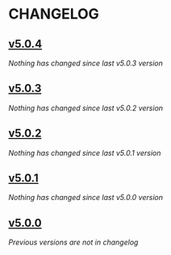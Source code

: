 # CHANGELOG

## [v5.0.4](https://github.com/softspring/time-ago-bundle/releases/tag/v5.0.4)

*Nothing has changed since last v5.0.3 version*

## [v5.0.3](https://github.com/softspring/time-ago-bundle/releases/tag/v5.0.3)

*Nothing has changed since last v5.0.2 version*

## [v5.0.2](https://github.com/softspring/time-ago-bundle/releases/tag/v5.0.2)

*Nothing has changed since last v5.0.1 version*

## [v5.0.1](https://github.com/softspring/time-ago-bundle/releases/tag/v5.0.1)

*Nothing has changed since last v5.0.0 version*

## [v5.0.0](https://github.com/softspring/time-ago-bundle/releases/tag/v5.0.0)

*Previous versions are not in changelog*
